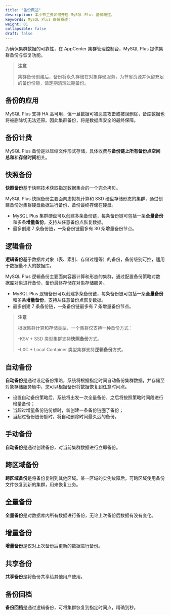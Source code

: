 ```yaml
---
title: "备份概述"
description: 本小节主要如何开启 MySQL Plus 备份概述。 
keywords: MySQL Plus 备份概述；
weight: 01
collapsible: false
draft: false
---
```




为确保集群数据的可靠性，在 AppCenter 集群管理控制台，MySQL Plus 提供集群备份与恢复功能。

> **注意**
> 
> 集群备份创建后，备份将永久存储在对象存储服务，为节省资源并保留充足的备份份额，请定期清理过期备份。

## 备份的应用

MySQL Plus 支持 HA 高可用，但一旦数据可被恶意攻击或被误删除，备库数据也将被删除切无法还原。因此集群备份，将是数据库安全的最终保障。

## 备份计费

MySQL Plus 备份是以压缩文件形式存储，具体收费与**备份链上所有备份点空间总和**和**存储时间**相关。

## 快照备份

**快照备份**基于快照技术获取指定数据集合的一个完全拷贝。

MySQL Plus 快照备份主要面向虚拟机计算和 SSD 硬盘存储形态的集群，通过创建备份对集群硬盘数据进行备份，备份最终存储在硬盘。

- MySQL Plus 集群硬盘可以创建多条备份链，每条备份链可包括一条**全量备份**和多条**增量备份**，支持从任意备份点恢复数据。
- 最多创建 7 条备份链，一条备份链最多有 30 条增量备份节点。

## 逻辑备份

**逻辑备份**基于数据库对象（表、索引、存储过程等）的备份，备份级别可控，适用于数据量不大的数据库。

MySQL Plus 逻辑备份主要面向容器计算和形态的集群，通过配置备份策略对数据库对象进行备份，备份最终存储在对象存储服务。

- MySQL Plus 逻辑备份可以创建多条备份链，每条备份链可包括一条**全量备份**和多条**增量备份**，支持从任意备份点恢复数据。
- 最多创建 7 条备份链，一条备份链最多有 7 条增量备份节点。

> **注意**
> 
> 根据集群计算和存储类型，一个集群仅支持一种备份方式：
> 
> -KSV + SSD 类型集群支持**快照备份**方式。
> 
> -LXC + Local Container 类型集群支持**逻辑备份**方式。

## 自动备份

**自动备份**是通过设定备份策略，系统将根据指定时间自动备份集群数据，并存储至对象存储服务桶中，您可以根据备份将数据恢复到任意时间点。

- 设置自动备份策略后，系统将出发一次全量备份，之后将按照策略时间段进行增量备份；
- 当超过增量备份链份额时，新创建一条备份链圈了备份；
- 当超过备份链份额时，将自动删除时间最久远的备份。

## 手动备份

**自动备份**是通过创建备份，对当前集群数据进行立即备份。

## 跨区域备份

**跨区域备份**是将备份复制到其他区域。某一区域的实例故障后，可跨区域使用备份文件恢复到新的集群，用来恢复业务。

## 全量备份

**全量备份**是对数据库内所有数据进行备份，无论上次备份后数据有没有变化。

## 增量备份

**增量备份**是仅对上次备份后更新的数据进行备份。

## 共享备份

**共享备份**是将备份共享给其他用户使用。

## 备份回档

**备份回档**是通过逻辑备份，可将集群恢复到指定时间点，精确到秒。
